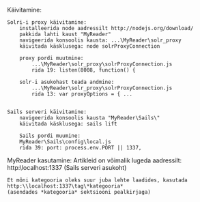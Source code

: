 Käivitamine:
	
	Solri-i proxy käivitamine:
		installeerida node aadressilt http://nodejs.org/download/
		pakkida lahti kaust "MyReader"
		navigeerida konsoolis kausta: ...\MyReader\solr_proxy
		käivitada käsklusega: node solrProxyConnection
		
		proxy pordi muutmine:
			...\MyReader\solr_proxy\solrProxyConnection.js
			rida 19: listen(8008, function() {
			
		solr-i asukohast teada andmine: 
			...\MyReader\solr_proxy\solrProxyConnection.js
			rida 13: var proxyOptions = { ...
	
	
	Sails serveri käivitamine:
		navigeerida konsoolis kausta "MyReader\Sails\"
		käivitada käsklusega: sails lift
	
		Sails pordi muumine:
		MyReader\Sails\config\local.js
		rida 39: port: process.env.PORT || 1337,



MyReader kasutamine:
	Artikleid on võimalik lugeda aadressilt: http:\\localhost:1337 (Sails serveri asukoht)

	Et mõni kategooria oleks suur juba lehte laadides, kasutada http:\\localhost:1337\tag\*kategooria*  
	(asendades *kategooria* sektsiooni pealkirjaga)

